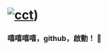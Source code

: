 # [![cct](https://image-cdn.hypb.st/https%3A%2F%2Fhk.hypebeast.com%2Ffiles%2F2023%2F01%2Fhttps___hk.hypebeast.com_files_2021_08_never-gonna-give-you-up-passes-one-billion-views-fb.jpg?w=960&cbr=1&q=90&fit=max)](https://www.youtube.com/watch?v=dQw4w9WgXcQ))
### 嘻嘻嘻嘻，github，啟動！ 👋

<!--
**cct1225/cct1225** is a ✨ _special_ ✨ repository because its `README.md` (this file) appears on your GitHub profile.

Here are some ideas to get you started:

- 🔭 I’m currently working on ...
- 🌱 I’m currently learning ...
- 👯 I’m looking to collaborate on ...
- 🤔 I’m looking for help with ...
- 💬 Ask me about ...
- 📫 How to reach me: ...
- 😄 Pronouns: ...
- ⚡ Fun fact: ...
-->
